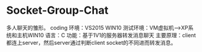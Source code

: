 # Socket-Group-Chat
多人聊天的雏形。
coding 环境：VS2015 WIN10
测试环境：VM虚拟机-->XP系统和主机WIN10
语言：C
功能：基于1V1的服务器转发消息聊天
主要原理：client都连上server，然后server通过判断client socket的不同进而转发消息。

